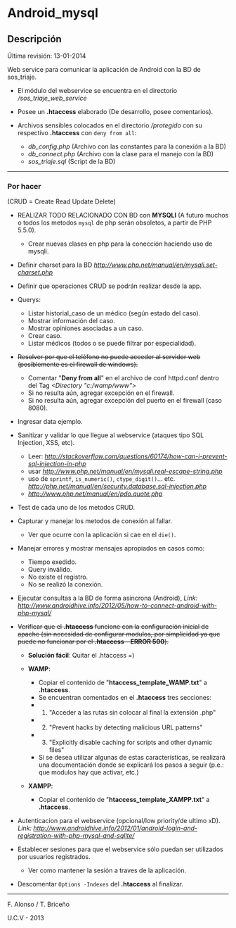 # Android_mysql	

## Descripción

Última revisión: 13-01-2014

Web service para comunicar la aplicación de Android con la BD de sos_triaje.

* El módulo del webservice se encuentra en el directorio */sos_triaje_web_service*

* Posee un **.htaccess** elaborado (De desarrollo, posee comentarios).

* Archivos sensibles colocados en el directorio */protegido* con su respectivo **.htaccess** con `deny from all`:
	* *db_config.php* 	(Archivo con las constantes para la conexión a la BD)
	* *db_connect.php* 	(Archivo con la clase para el manejo con la BD)
	* *sos_triaje.sql* 	(Script de la BD)

----------

### Por hacer

(CRUD = Create Read Update Delete)

* REALIZAR TODO RELACIONADO CON BD con **MYSQLI** (A futuro muchos o todos los metodos `mysql` de php serán obsoletos, a partir de PHP 5.5.0).
	* Crear nuevas clases en php para la conección haciendo uso de mysqli.
	
* Definir charset para la BD *http://www.php.net/manual/en/mysqli.set-charset.php*
	
* Definir que operaciones CRUD se podrán realizar desde la app.

* Querys:
	* Listar historial_caso de un médico (según estado del caso).
	* Mostrar información del caso.
	* Mostrar opiniones asociadas a un caso.
	* Crear caso.
	* Listar médicos (todos o se puede filtrar por especialidad).

* ~~Resolver por que el teléfono no puede acceder al servidor web (posiblemente es el firewall de windows).~~
	* Comentar "**Deny from all**" en el archivo de conf httpd.conf dentro del Tag *<Directory "c:/wamp/www">*
	* Si no resulta aún, agregar excepción en el firewall.
	* Si no resulta aún, agregar excepción del puerto en el firewall (caso 8080).

* Ingresar data ejemplo.

* Sanitizar y validar lo que llegue al webservice (ataques tipo SQL Injection, XSS, etc).
	* Leer: *http://stackoverflow.com/questions/60174/how-can-i-prevent-sql-injection-in-php*
	* usar *http://www.php.net/manual/en/mysqli.real-escape-string.php*
	* uso de `sprintf`, `is_numeric()`, `ctype_digit()`... etc. *http://php.net/manual/en/security.database.sql-injection.php*
	* *http://www.php.net/manual/en/pdo.quote.php*

* Test de cada uno de los metodos CRUD.

* Capturar y manejar los metodos de conexión al fallar.
	* Ver que ocurre con la aplicación si cae en el `die()`.

* Manejar errores y mostrar mensajes apropiados en casos como:
	* Tiempo exedido.
	* Query inválido.
	* No existe el registro.
	* No se realizó la conexión.

* Ejecutar consultas a la BD de forma asincrona (Android), *Link: http://www.androidhive.info/2012/05/how-to-connect-android-with-php-mysql/*
	
* ~~Verificar que el **.htaccess** funcione con la configuración inicial de apache (sin necesidad de configurar modulos, por simplicidad ya que puede no funcionar por el **.htaccess** - **ERROR 500**).~~

	* **Solución fácil**: Quitar el .htaccess =)

	* **WAMP**:
		* Copiar el contenido de "**htaccess_template_WAMP.txt**" a **.htaccess**.
		* Se encuentran comentados en el **.htaccess** tres secciones:
		* 1) "Acceder a las rutas sin colocar al final la extensión .php"
		* 2) "Prevent hacks by detecting malicious URL patterns"
		* 3) "Explicitly disable caching for scripts and other dynamic files"
		* Si se desea utilizar algunas de estas características, se realizará una documentación donde se explicará los pasos a seguir (p.e.: que modulos hay que activar, etc.)
	
	* **XAMPP**:
		* Copiar el contenido de "**htaccess_template_XAMPP.txt**" a **.htaccess**.

* Autenticacion para el webservice (opcional/low priority/de ultimo xD). *Link: http://www.androidhive.info/2012/01/android-login-and-registration-with-php-mysql-and-sqlite/*

* Establecer sesiones para que el webservice sólo puedan ser utilizados por usuarios registrados.
	* Ver como mantener la sesión a traves de la aplicación.

* Descomentar `Options -Indexes` del **.htaccess** al finalizar.

----------

F. Alonso / T. Briceño

U.C.V - 2013
